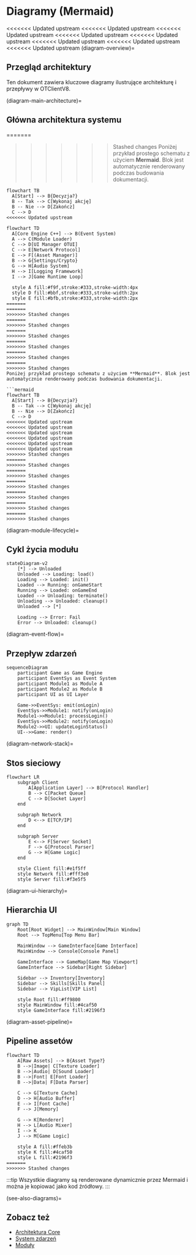 # Diagramy (Mermaid)

<<<<<<< Updated upstream
<<<<<<< Updated upstream
<<<<<<< Updated upstream
<<<<<<< Updated upstream
<<<<<<< Updated upstream
<<<<<<< Updated upstream
<<<<<<< Updated upstream
<<<<<<< Updated upstream
(diagram-overview)=
## Przegląd architektury

Ten dokument zawiera kluczowe diagramy ilustrujące architekturę i przepływy w OTClientV8.

(diagram-main-architecture)=
## Główna architektura systemu

=======
>>>>>>> Stashed changes
Poniżej przykład prostego schematu z użyciem **Mermaid**. Blok jest automatycznie renderowany podczas budowania dokumentacji.

```mermaid
flowchart TB
  A[Start] --> B{Decyzja?}
  B -- Tak --> C[Wykonaj akcję]
  B -- Nie --> D[Zakończ]
  C --> D
<<<<<<< Updated upstream
```
```{mermaid}
flowchart TD
  A[Core Engine C++] --> B(Event System)
  A --> C(Module Loader)
  C --> D[UI Manager OTUI]
  C --> E[Network Protocol]
  E --> F[(Asset Manager)]
  B --> G{Settings/Crypto}
  G --> H[Audio System]
  H --> I[Logging Framework]
  I --> J[Game Runtime Loop]

  style A fill:#f9f,stroke:#333,stroke-width:4px
  style D fill:#bbf,stroke:#333,stroke-width:2px
  style E fill:#bfb,stroke:#333,stroke-width:2px
=======
=======
>>>>>>> Stashed changes
=======
>>>>>>> Stashed changes
=======
>>>>>>> Stashed changes
=======
>>>>>>> Stashed changes
=======
>>>>>>> Stashed changes
=======
>>>>>>> Stashed changes
Poniżej przykład prostego schematu z użyciem **Mermaid**. Blok jest automatycznie renderowany podczas budowania dokumentacji.

```mermaid
flowchart TB
  A[Start] --> B{Decyzja?}
  B -- Tak --> C[Wykonaj akcję]
  B -- Nie --> D[Zakończ]
  C --> D
<<<<<<< Updated upstream
<<<<<<< Updated upstream
<<<<<<< Updated upstream
<<<<<<< Updated upstream
<<<<<<< Updated upstream
<<<<<<< Updated upstream
>>>>>>> Stashed changes
=======
>>>>>>> Stashed changes
=======
>>>>>>> Stashed changes
=======
>>>>>>> Stashed changes
=======
>>>>>>> Stashed changes
=======
>>>>>>> Stashed changes
=======
>>>>>>> Stashed changes
```

(diagram-module-lifecycle)=
## Cykl życia modułu

```{mermaid}
stateDiagram-v2
    [*] --> Unloaded
    Unloaded --> Loading: load()
    Loading --> Loaded: init()
    Loaded --> Running: onGameStart
    Running --> Loaded: onGameEnd
    Loaded --> Unloading: terminate()
    Unloading --> Unloaded: cleanup()
    Unloaded --> [*]

    Loading --> Error: Fail
    Error --> Unloaded: cleanup()
```

(diagram-event-flow)=
## Przepływ zdarzeń

```{mermaid}
sequenceDiagram
    participant Game as Game Engine
    participant EventSys as Event System
    participant Module1 as Module A
    participant Module2 as Module B
    participant UI as UI Layer

    Game->>EventSys: emit(onLogin)
    EventSys->>Module1: notify(onLogin)
    Module1->>Module1: processLogin()
    EventSys->>Module2: notify(onLogin)
    Module2->>UI: updateLoginStatus()
    UI-->>Game: render()
```

(diagram-network-stack)=
## Stos sieciowy

```{mermaid}
flowchart LR
    subgraph Client
        A[Application Layer] --> B[Protocol Handler]
        B --> C[Packet Queue]
        C --> D[Socket Layer]
    end

    subgraph Network
        D <--> E[TCP/IP]
    end

    subgraph Server
        E <--> F[Server Socket]
        F --> G[Protocol Parser]
        G --> H[Game Logic]
    end

    style Client fill:#e1f5ff
    style Network fill:#fff3e0
    style Server fill:#f3e5f5
```

(diagram-ui-hierarchy)=
## Hierarchia UI

```{mermaid}
graph TD
    Root[Root Widget] --> MainWindow[Main Window]
    Root --> TopMenu[Top Menu Bar]

    MainWindow --> GameInterface[Game Interface]
    MainWindow --> Console[Console Panel]

    GameInterface --> GameMap[Game Map Viewport]
    GameInterface --> Sidebar[Right Sidebar]

    Sidebar --> Inventory[Inventory]
    Sidebar --> Skills[Skills Panel]
    Sidebar --> VipList[VIP List]

    style Root fill:#ff9800
    style MainWindow fill:#4caf50
    style GameInterface fill:#2196f3
```

(diagram-asset-pipeline)=
## Pipeline assetów

```{mermaid}
flowchart TD
    A[Raw Assets] --> B{Asset Type?}
    B -->|Image| C[Texture Loader]
    B -->|Audio| D[Sound Loader]
    B -->|Font| E[Font Loader]
    B -->|Data| F[Data Parser]

    C --> G[Texture Cache]
    D --> H[Audio Buffer]
    E --> I[Font Cache]
    F --> J[Memory]

    G --> K[Renderer]
    H --> L[Audio Mixer]
    I --> K
    J --> M[Game Logic]

    style A fill:#ffeb3b
    style K fill:#4caf50
    style L fill:#2196f3
=======
>>>>>>> Stashed changes
```

:::tip
Wszystkie diagramy są renderowane dynamicznie przez Mermaid i można je kopiować jako kod źródłowy.
:::

(see-also-diagrams)=
## Zobacz też

* [Architektura Core](../chapters/01_specyfikacja.md)
* [System zdarzeń](../chapters/02_events.md)
* [Moduły](../chapters/03_modules.md)
